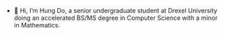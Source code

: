 - 👋 Hi, I’m Hung Do, a senior undergraduate student at Drexel University doing an accelerated BS/MS degree in Computer Science with a minor in Mathematics.
